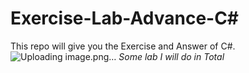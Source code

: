 # Exercise-Lab-Advance-C#
This repo will give you the Exercise and Answer of C#. 
![Uploading image.png…]()
*Some lab I will do in Total*
